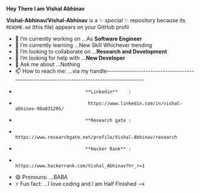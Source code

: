 **Hey There I am Vishal Abhinav**

**Vishal-Abhinav/Vishal-Abhinav** is a ✨ _special_ ✨ repository because its `README.md` (this file) appears on your GitHub profil

- 🔭 I’m currently working on ...As **Software Engineer**
- 🌱 I’m currently learning ...New Skill Whichever trending
- 👯 I’m looking to collaborate on ...**Research and Development**
- 🤔 I’m looking for help with ..**.New Developer**
- 💬 Ask me about ...Nothing 
- 📫 How to reach me: ...via my handle-----------------------------------------------------------------------------------------
-                               **Linkedin**    :
-                                https://www.linkedin.com/in/vishal-abhinav-98a831205/
-                               **Research gate : 
-                                https://www.researchgate.net/profile/Vishal-Abhinav/research
-                               **Hacker Rank** :
-                                https://www.hackerrank.com/Vishal_Abhinav?hr_r=1
- 😄 Pronouns: ...BABA
- ⚡ Fun fact: ...I love coding and I am Half Finished
-->
